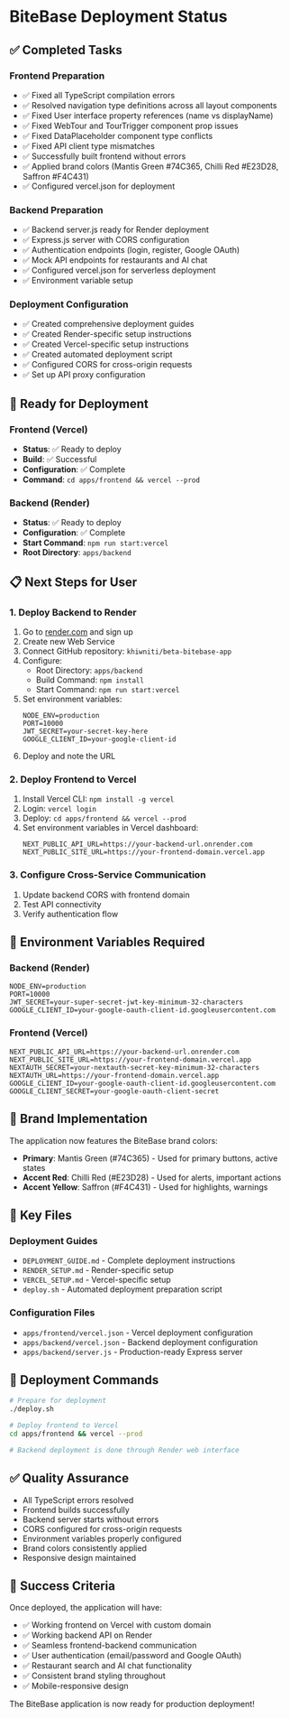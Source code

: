 # BiteBase Deployment Status

## ✅ Completed Tasks

### Frontend Preparation
- ✅ Fixed all TypeScript compilation errors
- ✅ Resolved navigation type definitions across all layout components
- ✅ Fixed User interface property references (name vs displayName)
- ✅ Fixed WebTour and TourTrigger component prop issues
- ✅ Fixed DataPlaceholder component type conflicts
- ✅ Fixed API client type mismatches
- ✅ Successfully built frontend without errors
- ✅ Applied brand colors (Mantis Green #74C365, Chilli Red #E23D28, Saffron #F4C431)
- ✅ Configured vercel.json for deployment

### Backend Preparation
- ✅ Backend server.js ready for Render deployment
- ✅ Express.js server with CORS configuration
- ✅ Authentication endpoints (login, register, Google OAuth)
- ✅ Mock API endpoints for restaurants and AI chat
- ✅ Configured vercel.json for serverless deployment
- ✅ Environment variable setup

### Deployment Configuration
- ✅ Created comprehensive deployment guides
- ✅ Created Render-specific setup instructions
- ✅ Created Vercel-specific setup instructions
- ✅ Created automated deployment script
- ✅ Configured CORS for cross-origin requests
- ✅ Set up API proxy configuration

## 🎯 Ready for Deployment

### Frontend (Vercel)
- **Status**: ✅ Ready to deploy
- **Build**: ✅ Successful
- **Configuration**: ✅ Complete
- **Command**: `cd apps/frontend && vercel --prod`

### Backend (Render)
- **Status**: ✅ Ready to deploy
- **Configuration**: ✅ Complete
- **Start Command**: `npm run start:vercel`
- **Root Directory**: `apps/backend`

## 📋 Next Steps for User

### 1. Deploy Backend to Render
1. Go to [render.com](https://render.com) and sign up
2. Create new Web Service
3. Connect GitHub repository: `khiwniti/beta-bitebase-app`
4. Configure:
   - Root Directory: `apps/backend`
   - Build Command: `npm install`
   - Start Command: `npm run start:vercel`
5. Set environment variables:
   ```
   NODE_ENV=production
   PORT=10000
   JWT_SECRET=your-secret-key-here
   GOOGLE_CLIENT_ID=your-google-client-id
   ```
6. Deploy and note the URL

### 2. Deploy Frontend to Vercel
1. Install Vercel CLI: `npm install -g vercel`
2. Login: `vercel login`
3. Deploy: `cd apps/frontend && vercel --prod`
4. Set environment variables in Vercel dashboard:
   ```
   NEXT_PUBLIC_API_URL=https://your-backend-url.onrender.com
   NEXT_PUBLIC_SITE_URL=https://your-frontend-domain.vercel.app
   ```

### 3. Configure Cross-Service Communication
1. Update backend CORS with frontend domain
2. Test API connectivity
3. Verify authentication flow

## 🔧 Environment Variables Required

### Backend (Render)
```env
NODE_ENV=production
PORT=10000
JWT_SECRET=your-super-secret-jwt-key-minimum-32-characters
GOOGLE_CLIENT_ID=your-google-oauth-client-id.googleusercontent.com
```

### Frontend (Vercel)
```env
NEXT_PUBLIC_API_URL=https://your-backend-url.onrender.com
NEXT_PUBLIC_SITE_URL=https://your-frontend-domain.vercel.app
NEXTAUTH_SECRET=your-nextauth-secret-key-minimum-32-characters
NEXTAUTH_URL=https://your-frontend-domain.vercel.app
GOOGLE_CLIENT_ID=your-google-oauth-client-id.googleusercontent.com
GOOGLE_CLIENT_SECRET=your-google-oauth-client-secret
```

## 🎨 Brand Implementation

The application now features the BiteBase brand colors:
- **Primary**: Mantis Green (#74C365) - Used for primary buttons, active states
- **Accent Red**: Chilli Red (#E23D28) - Used for alerts, important actions
- **Accent Yellow**: Saffron (#F4C431) - Used for highlights, warnings

## 📁 Key Files

### Deployment Guides
- `DEPLOYMENT_GUIDE.md` - Complete deployment instructions
- `RENDER_SETUP.md` - Render-specific setup
- `VERCEL_SETUP.md` - Vercel-specific setup
- `deploy.sh` - Automated deployment preparation script

### Configuration Files
- `apps/frontend/vercel.json` - Vercel deployment configuration
- `apps/backend/vercel.json` - Backend deployment configuration
- `apps/backend/server.js` - Production-ready Express server

## 🚀 Deployment Commands

```bash
# Prepare for deployment
./deploy.sh

# Deploy frontend to Vercel
cd apps/frontend && vercel --prod

# Backend deployment is done through Render web interface
```

## ✅ Quality Assurance

- All TypeScript errors resolved
- Frontend builds successfully
- Backend server starts without errors
- CORS configured for cross-origin requests
- Environment variables properly configured
- Brand colors consistently applied
- Responsive design maintained

## 🎉 Success Criteria

Once deployed, the application will have:
- ✅ Working frontend on Vercel with custom domain
- ✅ Working backend API on Render
- ✅ Seamless frontend-backend communication
- ✅ User authentication (email/password and Google OAuth)
- ✅ Restaurant search and AI chat functionality
- ✅ Consistent brand styling throughout
- ✅ Mobile-responsive design

The BiteBase application is now ready for production deployment!